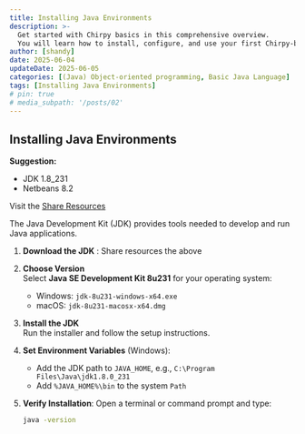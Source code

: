 ```yaml
---
title: Installing Java Environments
description: >-
  Get started with Chirpy basics in this comprehensive overview.
  You will learn how to install, configure, and use your first Chirpy-based website, as well as deploy it to a web server.
author: [shandy]
date: 2025-06-04
updateDate: 2025-06-05
categories: [(Java) Object-oriented programming, Basic Java Language]
tags: [Installing Java Environments]
# pin: true
# media_subpath: '/posts/02'
---
```

## Installing Java Environments

**Suggestion:**
- JDK 1.8_231
- Netbeans 8.2

Visit the [Share Resources](https://drive.google.com/drive/folders/1CD2HRacuoJ1Jt-0kR8w8BdQvHEpSKVUn?usp=drive_link)

The Java Development Kit (JDK) provides tools needed to develop and run Java applications.

1. **Download the JDK** : Share resources the above
2. **Choose Version**  
   Select **Java SE Development Kit 8u231** for your operating system:
   - Windows: `jdk-8u231-windows-x64.exe`
   - macOS: `jdk-8u231-macosx-x64.dmg`

3. **Install the JDK**  
   Run the installer and follow the setup instructions.

4. **Set Environment Variables** (Windows):
   - Add the JDK path to `JAVA_HOME`, e.g., `C:\Program Files\Java\jdk1.8.0_231`
   - Add `%JAVA_HOME%\bin` to the system `Path`

5. **Verify Installation**:
   Open a terminal or command prompt and type:

   ```bash
   java -version
   ```
